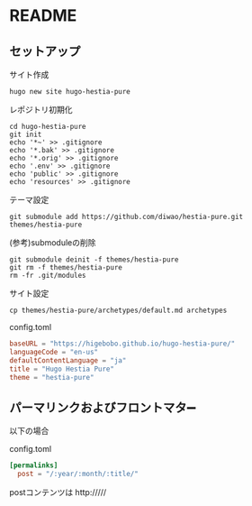 # README

## セットアップ

サイト作成

```shell
hugo new site hugo-hestia-pure
```

レポジトリ初期化

```shell
cd hugo-hestia-pure
git init
echo '*~' >> .gitignore
echo '*.bak' >> .gitignore
echo '*.orig' >> .gitignore
echo '.env' >> .gitignore
echo 'public' >> .gitignore
echo 'resources' >> .gitignore
```

テーマ設定

```shell
git submodule add https://github.com/diwao/hestia-pure.git themes/hestia-pure
```

(参考)submoduleの削除

```shell
git submodule deinit -f themes/hestia-pure
git rm -f themes/hestia-pure
rm -fr .git/modules
```

サイト設定

```shell
cp themes/hestia-pure/archetypes/default.md archetypes
```

config.toml

```toml
baseURL = "https://higebobo.github.io/hugo-hestia-pure/"
languageCode = "en-us"
defaultContentLanguage = "ja"
title = "Hugo Hestia Pure"
theme = "hestia-pure"
```

## パーマリンクおよびフロントマタ➖

以下の場合

config.toml

```toml
[permalinks]
  post = "/:year/:month/:title/"
```

postコンテンツは http://<baseURL>/<year>/<month>/<title>/ のURLを生成する

たたしFront Matterのurlが優先される

```toml
author = "higebobo"
title = "Hello"
date = 2020-06-09T12:46:49+09:00
categories = ["sports", "baseball"]
draft = false
url = "/kokoni/okitain/dayo.html"
```

> github pagesやnetlifyで使う場合はbaseURLのプロトコルはhttpsにすること

起動確認(http://localhost:1313)

```shell
cp /path/to/someplace/Makefile .
make run
```

Githubレポジトリ作成後

```shell
cp -pr /path/to/someplace/.github .
git remote add origin git@github.com:higebobo/hugo-hestia-pure.git
git add .
git commit -m 'init'
git push -u origin master
```

## Github Actionsの利用

* .github/workflows/gh-pages.yamlを作成
    * ソースはmasterブランチ
    * 出力はpublicフォルダの内容をgh-pagesブランチ

```shell
make deploy
```

* Github>Settings>Gighub Pages>Source>gh-pages branchに設定する
* しばらく時間がかかる

## 既存のレポジトリからクローンする場合

```shell
git clone git@github.com:higebobo/hugo-hestia-pure.git higebobo-hestia-pure
cd higebobo-hestia-pure
git submodule update --init --recursive
```

## 使い方

### 投稿

新規投稿

```shell
hugo new post/hello.md
content/post/hello.md created
```

編集

```shell
vi content/posts/hello.md
```

## Link

* [Hestia Pure \| Hugo Themes](https://themes.gohugo.io/hestia-pure/)
* [Hugo用テーマHestia Pureが公式サイトに追加されました \- diwao日記](https://diwao.com/2018/03/hestia-pure.html)
